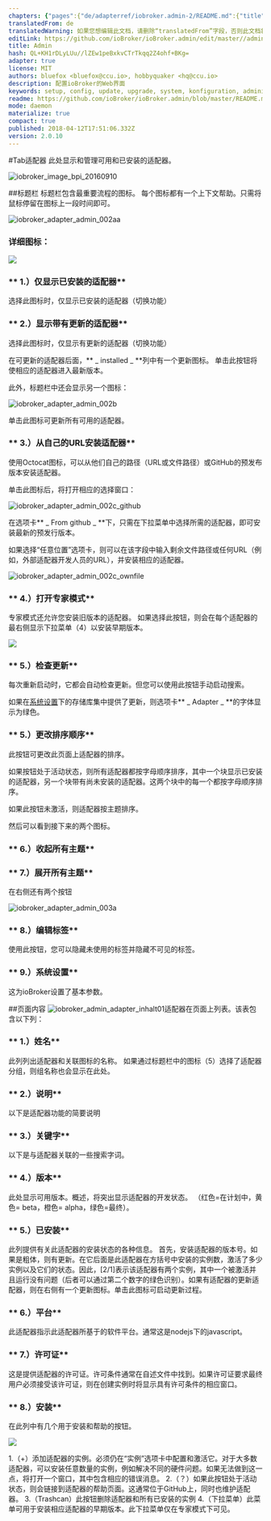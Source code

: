 ```yaml
---
chapters: {"pages":{"de/adapterref/iobroker.admin-2/README.md":{"title":{"de":"no title"},"content":"de/adapterref/iobroker.admin-2/README.md"},"de/adapterref/iobroker.admin-2/admin/tab-adapters.md":{"title":{"de":"Der Reiter Adapter"},"content":"de/adapterref/iobroker.admin-2/admin/tab-adapters.md"},"de/adapterref/iobroker.admin-2/admin/tab-instances.md":{"title":{"de":"Der Reiter Instanzen"},"content":"de/adapterref/iobroker.admin-2/admin/tab-instances.md"},"de/adapterref/iobroker.admin-2/admin/tab-objects.md":{"title":{"de":"Der Reiter Objekte"},"content":"de/adapterref/iobroker.admin-2/admin/tab-objects.md"},"de/adapterref/iobroker.admin-2/admin/tab-states.md":{"title":{"de":"Der Reiter Zustände"},"content":"de/adapterref/iobroker.admin-2/admin/tab-states.md"},"de/adapterref/iobroker.admin-2/admin/tab-groups.md":{"title":{"de":"Der Reiter Gruppen"},"content":"de/adapterref/iobroker.admin-2/admin/tab-groups.md"},"de/adapterref/iobroker.admin-2/admin/tab-users.md":{"title":{"de":"Der Reiter Benutzer"},"content":"de/adapterref/iobroker.admin-2/admin/tab-users.md"},"de/adapterref/iobroker.admin-2/admin/tab-events.md":{"title":{"de":"Der Reiter Ereignisse"},"content":"de/adapterref/iobroker.admin-2/admin/tab-events.md"},"de/adapterref/iobroker.admin-2/admin/tab-hosts.md":{"title":{"de":"Der Reiter Hosts"},"content":"de/adapterref/iobroker.admin-2/admin/tab-hosts.md"},"de/adapterref/iobroker.admin-2/admin/tab-enums.md":{"title":{"de":"Der Reiter Aufzählungen"},"content":"de/adapterref/iobroker.admin-2/admin/tab-enums.md"},"de/adapterref/iobroker.admin-2/admin/tab-log.md":{"title":{"de":"Der Reiter Log"},"content":"de/adapterref/iobroker.admin-2/admin/tab-log.md"},"de/adapterref/iobroker.admin-2/admin/tab-system.md":{"title":{"de":"Die Systemeinstellungen"},"content":"de/adapterref/iobroker.admin-2/admin/tab-system.md"}}}
translatedFrom: de
translatedWarning: 如果您想编辑此文档，请删除“translatedFrom”字段，否则此文档将再次自动翻译
editLink: https://github.com/ioBroker/ioBroker.admin/edit/master//admin/tab-adapters.md
title: Admin
hash: QL+KH1rDLyLUu//lZEw1peBxkvCTrTkqq2Z4ohf+BKg=
adapter: true
license: MIT
authors: bluefox <bluefox@ccu.io>, hobbyquaker <hq@ccu.io>
description: 配置ioBroker的Web界面
keywords: setup, config, update, upgrade, system, konfiguration, administration, einrichtung, wartung
readme: https://github.com/ioBroker/ioBroker.admin/blob/master/README.md
mode: daemon
materialize: true
compact: true
published: 2018-04-12T17:51:06.332Z
version: 2.0.10
---
```

#Tab适配器
此处显示和管理可用和已安装的适配器。

![iobroker_image_bpi_20160910](zh-cn/adapterref/iobroker.admin/../../../../de/adapterref/iobroker.admin-2/admin/img/ioBroker_Image_BPi_20160910.jpg)

##标题栏
标题栏包含最重要流程的图标。
每个图标都有一个上下文帮助。只需将鼠标停留在图标上一段时间即可。

![iobroker_adapter_admin_002aa](zh-cn/adapterref/iobroker.admin/../../../../de/adapterref/iobroker.admin-2/admin/img/tab-adapters_002aa.jpg)

### **详细图标：**
![](zh-cn/adapterref/iobroker.admin/../../../../de/adapterref/iobroker.admin-2/admin/img/tab-adapters_icons01_20170108-e1483882554815.jpg)

### ** 1.）仅显示已安装的适配器**
选择此图标时，仅显示已安装的适配器（切换功能）

### ** 2.）显示带有更新的适配器**
选择此图标时，仅显示有更新的适配器（切换功能）

在可更新的适配器后面，** _ installed _ **列中有一个更新图标。
单击此按钮将使相应的适配器进入最新版本。

此外，标题栏中还会显示另一个图标：

![iobroker_adapter_admin_002b](zh-cn/adapterref/iobroker.admin/../../../../de/adapterref/iobroker.admin-2/admin/img/tab-adapters_002b.jpg)

单击此图标可更新所有可用的适配器。

### ** 3.）从自己的URL安装适配器**
使用Octocat图标，可以从他们自己的路径（URL或文件路径）或GitHub的预发布版本安装适配器。

单击此图标后，将打开相应的选择窗口：

![iobroker_adapter_admin_002c_github](zh-cn/adapterref/iobroker.admin/../../../../de/adapterref/iobroker.admin-2/admin/img/tab-adapters_002c_GitHub.jpg)

在选项卡** _ From github _ **下，只需在下拉菜单中选择所需的适配器，即可安装最新的预发行版本。

如果选择“任意位置”选项卡，则可以在该字段中输入剩余文件路径或任何URL（例如，外部适配器开发人员的URL），并安装相应的适配器。

![iobroker_adapter_admin_002c_ownfile](zh-cn/adapterref/iobroker.admin/../../../../de/adapterref/iobroker.admin-2/admin/img/tab-adapters_002c_ownFile.jpg)

### ** 4.）打开专家模式**
专家模式还允许您安装旧版本的适配器。
如果选择此按钮，则会在每个适配器的最右侧显示下拉菜单（4）以安装早期版本。

![](zh-cn/adapterref/iobroker.admin/../../../../de/adapterref/iobroker.admin-2/admin/img/tab-adapters_icons02_20170108.jpg)

### ** 5.）检查更新**
每次重新启动时，它都会自动检查更新。但您可以使用此按钮手动启动搜索。

如果在[系统设置](#Systemeinstellungen)下的存储库集中提供了更新，则选项卡** _ Adapter _ **的字体显示为绿色。

### ** 5.）更改排序顺序**
此按钮可更改此页面上适配器的排序。

如果按钮处于活动状态，则所有适配器都按字母顺序排序，其中一个块显示已安装的适配器，另一个块带有尚未安装的适配器。这两个块中的每一个都按字母顺序排序。

如果此按钮未激活，则适配器按主题排序。

然后可以看到接下来的两个图标。

### ** 6.）收起所有主题**
### ** 7.）展开所有主题**
在右侧还有两个按钮

![iobroker_adapter_admin_003a](zh-cn/adapterref/iobroker.admin/../../../../de/adapterref/iobroker.admin-2/admin/img/tab-adapters_003a.jpg)

### ** 8.）编辑标签**
使用此按钮，您可以隐藏未使用的标签并隐藏不可见的标签。

### ** <a id="Systemeinstellungen"></a> 9.）系统设置**
这为ioBroker设置了基本参数。

##页面内容
![iobroker_admin_adapter_inhalt01](zh-cn/adapterref/iobroker.admin/../../../../de/adapterref/iobroker.admin-2/admin/img/tab-adapters_Inhalt01.jpg)适配器在页面上列表。该表包含以下列：

### ** 1.）姓名**
此列列出适配器和关联图标的名称。
如果通过标题栏中的图标（5）选择了适配器分组，则组名称也会显示在此处。

### ** 2.）说明**
以下是适配器功能的简要说明

### ** 3.）关键字**
以下是与适配器关联的一些搜索字词。

### ** 4.）版本**
此处显示可用版本。概述，将突出显示适配器的开发状态。 （红色=在计划中，黄色= beta，橙色= alpha，绿色=最终）。

### ** 5.）已安装**
此列提供有关此适配器的安装状态的各种信息。
首先，安装适配器的版本号。如果是粗体，则有更新。在它后面是此适配器在方括号中安装的实例数，激活了多少实例以及它们的状态。因此，[2/1]表示该适配器有两个实例，其中一个被激活并且运行没有问题（后者可以通过第二个数字的绿色识别）。如果有适配器的更新适配器，则在右侧有一个更新图标。单击此图标可启动更新过程。

### ** 6.）平台**
此适配器指示此适配器所基于的软件平台。通常这是nodejs下的javascript。

### ** 7.）许可证**
这是提供适配器的许可证。许可条件通常在自述文件中找到。如果许可证要求最终用户必须接受该许可证，则在创建实例时将显示具有许可条件的相应窗口。

### ** 8.）安装**
在此列中有几个用于安装和帮助的按钮。

![](zh-cn/adapterref/iobroker.admin/../../../../de/adapterref/iobroker.admin-2/admin/img/tab-adapters_icons02_20170108.jpg)

1.（+）添加适配器的实例。必须仍在“实例”选项卡中配置和激活它。对于大多数适配器，可以安装任意数量的实例，例如解决不同的硬件问题。如果无法做到这一点，将打开一个窗口，其中包含相应的错误消息。
2.（？）如果此按钮处于活动状态，则会链接到适配器的帮助页面。这通常位于GitHub上，同时也维护适配器。
3.（Trashcan）此按钮删除适配器和所有已安装的实例
4.（下拉菜单）此菜单可用于安装相应适配器的早期版本。此下拉菜单仅在专家模式下可见。